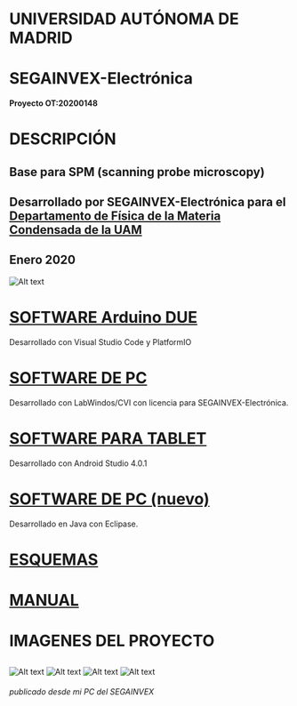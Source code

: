 # UNIVERSIDAD AUTÓNOMA DE MADRID
# SEGAINVEX-Electrónica
**Proyecto OT:20200148**
# DESCRIPCIÓN
## Base para SPM  (scanning probe microscopy) 
## Desarrollado por SEGAINVEX-Electrónica para el [Departamento de Física de la Materia Condensada de la UAM](https://www.fmc.uam.es/research/nano-spm-lab/)
## Enero 2020
![Alt text](https://github.com/SEGAINVEX-ELECTRONICA/Base-SPM-20200148/blob/master/Imagenes/BaseSPM_20200148_1.jpg "frontal")

# [SOFTWARE Arduino DUE](https://github.com/PatricioCoronado/Base-SPM-Arduino-DUE)
Desarrollado con Visual Studio Code y PlatformIO

# [SOFTWARE DE PC](https://github.com/PatricioCoronado/Base-SPM-CVI)
Desarrollado con LabWindos/CVI con licencia para SEGAINVEX-Electrónica.

# [SOFTWARE PARA TABLET](https://github.com/PatricioCoronado/Base-SPM-tablet)
Desarrollado con Android Studio 4.0.1

# [SOFTWARE DE PC (nuevo)](https://github.com/PatricioCoronado/Base-SPM-PC)
Desarrollado en Java con Eclipase.

# [ESQUEMAS](https://github.com/SEGAINVEX-ELECTRONICA/Base-SPM-20200148/blob/master/Esquemas)

# [MANUAL](https://github.com/SEGAINVEX-ELECTRONICA/Base-SPM-20191136/blob/master/Manual/Manual_Base_20200148.pdf)
## 
# IMAGENES DEL PROYECTO
##
![Alt text](https://github.com/SEGAINVEX-ELECTRONICA/Base-SPM-20200148/blob/master/Imagenes/BaseSPM_20200148_1.jpg "trasera")
![Alt text](https://github.com/SEGAINVEX-ELECTRONICA/Base-SPM-20200148/blob/master/Imagenes/BaseSPM_20200148_2.jpg "frontal")
![Alt text](https://github.com/SEGAINVEX-ELECTRONICA/Base-SPM-20200148/blob/master/Imagenes/BaseSPM_20200148_3.jpg "equipo")
![Alt text](https://github.com/SEGAINVEX-ELECTRONICA/Base-SPM-20200148/blob/master/Imagenes/BaseSPM_20200148_4.jpg "interior")
###### publicado desde mi PC del SEGAINVEX
